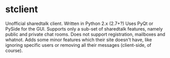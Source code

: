 stclient
========

Unofficial sharedtalk client. Written in Python 2.x (2.7+?)
Uses PyQt or PySide for the GUI.
Supports only a sub-set of sharedtalk features, namely public and private chat rooms.
Does not support registration, mailboxes and whatnot.
Adds some minor features which their site doesn't have, like ignoring specific users 
or removing all their messages (client-side, of course).

